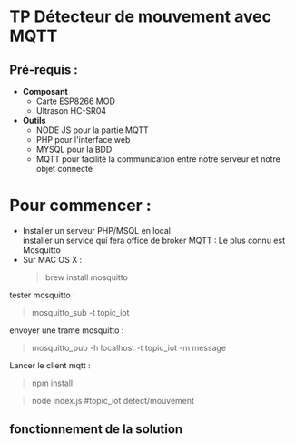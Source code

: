 <!DOCTYPE html>
<html>

<head>
  <meta charset="utf-8">
  <meta name="viewport" content="width=device-width, initial-scale=1.0">
  <link rel="stylesheet" href="https://stackedit.io/style.css" />
</head>

<body class="stackedit">
  <div class="stackedit__html"><h1 id="mqtt-tp">TP Détecteur de mouvement avec MQTT</h1>
<h2 id="pré-requis-">Pré-requis :</h2>
<ul>
<li><strong>Composant</strong>
<ul>
<li>Carte ESP8266 MOD</li>
<li>Ultrason HC-SR04</li>
</ul>
</li>
<li><strong>Outils</strong>
<ul>
<li>NODE JS pour la partie MQTT</li>
<li>PHP pour l'interface web</li>
<li>MYSQL pour la BDD</li>
<li>MQTT pour facilité la communication entre notre serveur et notre objet connecté </li>
</ul>
</li>
</ul>
<h1 id="commencer">Pour commencer : </h1>
<ul>
<li>Installer un serveur PHP/MSQL en local<br>
installer un service qui fera office de broker MQTT : Le plus connu est Mosquitto</li>
<li>Sur MAC OS X :
<blockquote>
<p>brew install mosquitto</p>
</blockquote>
</li>
</ul>
<p>tester mosquitto :</p>
<blockquote>
<p>mosquitto_sub -t topic_iot</p>
</blockquote>
<p>envoyer une trame mosquitto :</p>
<blockquote>
<p>mosquitto_pub -h localhost -t topic_iot -m message</p>
</blockquote>
<p>Lancer le client mqtt :</p>
<blockquote>
<p>npm install</p>
</blockquote>
<blockquote>
<p>node index.js #topic_iot detect/mouvement</p>
</blockquote>
<h2 id="fonctionnement-de-la-solution">fonctionnement de la solution</h2>

</body>

</html>
